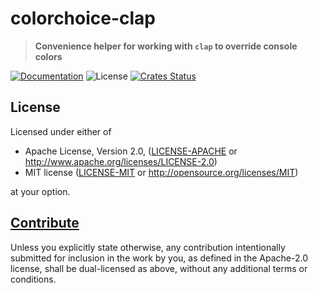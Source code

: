 # colorchoice-clap

> **Convenience helper for working with `clap` to override console colors**

[![Documentation](https://img.shields.io/badge/docs-master-blue.svg)][Documentation]
![License](https://img.shields.io/crates/l/colorchoice-clap.svg)
[![Crates Status](https://img.shields.io/crates/v/colorchoice-clap.svg)](https://crates.io/crates/colorchoice-clap)

## License

Licensed under either of

* Apache License, Version 2.0, ([LICENSE-APACHE](LICENSE-APACHE) or <http://www.apache.org/licenses/LICENSE-2.0>)
* MIT license ([LICENSE-MIT](LICENSE-MIT) or <http://opensource.org/licenses/MIT>)

at your option.

## [Contribute](../../CONTRIBUTING.md)

Unless you explicitly state otherwise, any contribution intentionally
submitted for inclusion in the work by you, as defined in the Apache-2.0
license, shall be dual-licensed as above, without any additional terms or
conditions.

[Documentation]: https://docs.rs/colorchoice-clap
